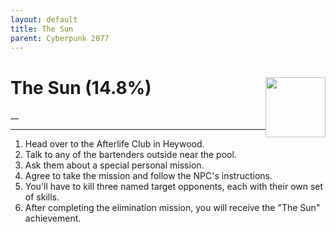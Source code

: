 ```yaml
---
layout: default
title: The Sun
parent: Cyberpunk 2077
---
```


# The Sun (14.8%) <img style="float: right;" src="https://cdn.cloudflare.steamstatic.com/steamcommunity/public/images/apps/1091500/8bf8ad71b62614b329eab2bac069724d34d69b27.jpg" width="96" height="96">

__

***

1. Head over to the Afterlife Club in Heywood. 
2. Talk to any of the bartenders outside near the pool.
3. Ask them about a special personal mission. 
4. Agree to take the mission and follow the NPC's instructions. 
5. You'll have to kill three named target opponents, each with their own set of skills. 
6. After completing the elimination mission, you will receive the "The Sun" achievement.